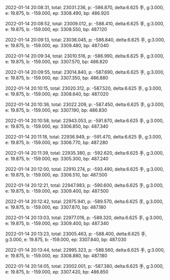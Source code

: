 2022-01-14 20:08:31, total: 23031.236, p: -586.870, delta:6.625 手, g:3.000, e: 19.875, b: -159.000, ep: 3308.490, bp: 486.920

2022-01-14 20:08:52, total: 23009.012, p: -588.410, delta:6.625 手, g:3.000, e: 19.875, b: -159.000, ep: 3308.550, bp: 487.120

2022-01-14 20:09:13, total: 23036.045, p: -586.840, delta:6.625 手, g:3.000, e: 19.875, b: -159.000, ep: 3309.480, bp: 487.040

2022-01-14 20:09:34, total: 23010.516, p: -586.990, delta:6.625 手, g:3.000, e: 19.875, b: -159.000, ep: 3307.570, bp: 486.820

2022-01-14 20:09:55, total: 23014.840, p: -587.690, delta:6.625 手, g:3.000, e: 19.875, b: -159.000, ep: 3307.350, bp: 486.880

2022-01-14 20:10:15, total: 23020.312, p: -587.520, delta:6.625 手, g:3.000, e: 19.875, b: -159.000, ep: 3308.640, bp: 487.020

2022-01-14 20:10:36, total: 23022.209, p: -587.450, delta:6.625 手, g:3.000, e: 19.875, b: -159.000, ep: 3307.190, bp: 486.830

2022-01-14 20:10:58, total: 22943.053, p: -591.870, delta:6.625 手, g:3.000, e: 19.875, b: -159.000, ep: 3306.850, bp: 487.340

2022-01-14 20:11:18, total: 22936.949, p: -591.470, delta:6.625 手, g:3.000, e: 19.875, b: -159.000, ep: 3306.770, bp: 487.280

2022-01-14 20:11:39, total: 22935.380, p: -592.620, delta:6.625 手, g:3.000, e: 19.875, b: -159.000, ep: 3305.300, bp: 487.240

2022-01-14 20:12:00, total: 22910.274, p: -593.490, delta:6.625 手, g:3.000, e: 19.875, b: -159.000, ep: 3306.510, bp: 487.500

2022-01-14 20:12:21, total: 22947.983, p: -590.600, delta:6.625 手, g:3.000, e: 19.875, b: -159.000, ep: 3309.400, bp: 487.500

2022-01-14 20:12:42, total: 22975.941, p: -589.570, delta:6.625 手, g:3.000, e: 19.875, b: -159.000, ep: 3307.870, bp: 487.180

2022-01-14 20:13:03, total: 22977.016, p: -589.320, delta:6.625 手, g:3.000, e: 19.875, b: -159.000, ep: 3309.400, bp: 487.340

2022-01-14 20:13:23, total: 23005.463, p: -588.400, delta:6.625 手, g:3.000, e: 19.875, b: -159.000, ep: 3307.840, bp: 487.030

2022-01-14 20:13:44, total: 22995.323, p: -588.560, delta:6.625 手, g:3.000, e: 19.875, b: -159.000, ep: 3308.880, bp: 487.180

2022-01-14 20:14:05, total: 23002.001, p: -587.380, delta:6.625 手, g:3.000, e: 19.875, b: -159.000, ep: 3307.420, bp: 486.850